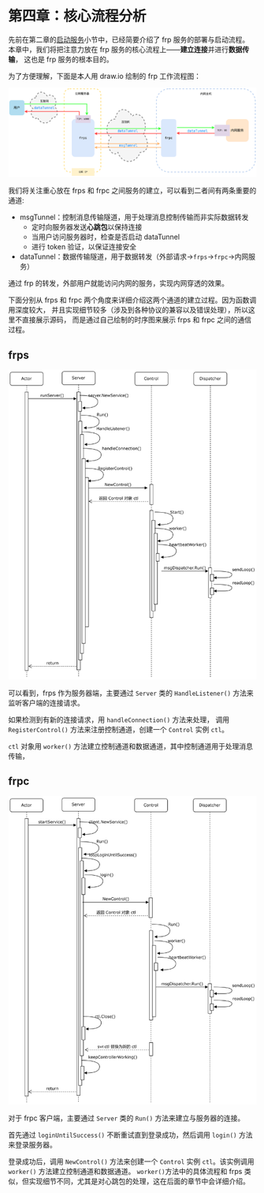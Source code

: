 # **第四章：核心流程分析**

先前在第二章的[启动服务](./2.md#启动服务)小节中，已经简要介绍了 frp 服务的部署与启动流程。
本章中，我们将把注意力放在 frp 服务的核心流程上——**建立连接**并进行**数据传输**，
这也是 frp 服务的根本目的。

为了方便理解，下面是本人用 draw.io 绘制的 frp 工作流程图：

![workflow](assets/workflow.png)

我们将关注重心放在 frps 和 frpc 之间服务的建立，可以看到二者间有两条重要的通道:

- msgTunnel：控制消息传输隧道，用于处理消息控制传输而非实际数据转发
    - 定时向服务器发送**心跳包**以保持连接
    - 当用户访问服务器时，检查是否启动 dataTunnel
    - 进行 token 验证，以保证连接安全
- dataTunnel：数据传输隧道，用于数据转发（外部请求->`frps`->`frpc`->内网服务）

通过 frp 的转发，外部用户就能访问内网的服务，实现内网穿透的效果。

下面分别从 frps 和 frpc 两个角度来详细介绍这两个通道的建立过程。因为函数调用深度较大，
并且实现细节较多（涉及到各种协议的兼容以及错误处理），所以这里不直接展示源码，
而是通过自己绘制的时序图来展示 frps 和 frpc 之间的通信过程。

## **frps**

![frps](assets/frps_seq.png)

可以看到，frps 作为服务器端，主要通过 `Server` 类的 `HandleListener()` 方法来监听客户端的连接请求。

如果检测到有新的连接请求，用 `handleConnection()` 方法来处理，
调用 `RegisterControl()` 方法来注册控制通道，创建一个 `Control` 实例 `ctl`。

`ctl` 对象用 `worker()` 方法建立控制通道和数据通道，其中控制通道用于处理消息传输，

## **frpc**

![frpc](assets/frpc_seq.png)

对于 frpc 客户端，主要通过 `Server` 类的 `Run()` 方法来建立与服务器的连接。

首先通过 `loginUntilSuccess()` 不断重试直到登录成功，然后调用 `login()` 方法来登录服务器。

登录成功后，调用 `NewControl()` 方法来创建一个 `Control` 实例 `ctl`。该实例调用 `worker()` 方法建立控制通道和数据通道。
`worker()`方法中的具体流程和 frps 类似，但实现细节不同，尤其是对心跳包的处理，这在后面的章节中会详细介绍。
